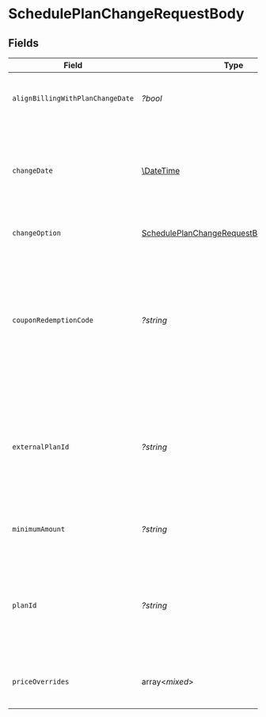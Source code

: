 # SchedulePlanChangeRequestBody


## Fields

| Field                                                                                                                                                                                                        | Type                                                                                                                                                                                                         | Required                                                                                                                                                                                                     | Description                                                                                                                                                                                                  | Example                                                                                                                                                                                                      |
| ------------------------------------------------------------------------------------------------------------------------------------------------------------------------------------------------------------ | ------------------------------------------------------------------------------------------------------------------------------------------------------------------------------------------------------------ | ------------------------------------------------------------------------------------------------------------------------------------------------------------------------------------------------------------ | ------------------------------------------------------------------------------------------------------------------------------------------------------------------------------------------------------------ | ------------------------------------------------------------------------------------------------------------------------------------------------------------------------------------------------------------ |
| `alignBillingWithPlanChangeDate`                                                                                                                                                                             | *?bool*                                                                                                                                                                                                      | :heavy_minus_sign:                                                                                                                                                                                           | Reset billing periods to be aligned with the plan change’s effective date.                                                                                                                                   |                                                                                                                                                                                                              |
| `changeDate`                                                                                                                                                                                                 | [\DateTime](https://www.php.net/manual/en/class.datetime.php)                                                                                                                                                | :heavy_minus_sign:                                                                                                                                                                                           | The date that the plan change should take effect. This parameter can only be passed if the `change_option` is `requested_date`.                                                                              | 2017-07-21T17:32:28Z                                                                                                                                                                                         |
| `changeOption`                                                                                                                                                                                               | [SchedulePlanChangeRequestBodyChangeOption](../../models/operations/SchedulePlanChangeRequestBodyChangeOption.md)                                                                                            | :heavy_check_mark:                                                                                                                                                                                           | Determines the timing of the plan change                                                                                                                                                                     |                                                                                                                                                                                                              |
| `couponRedemptionCode`                                                                                                                                                                                       | *?string*                                                                                                                                                                                                    | :heavy_minus_sign:                                                                                                                                                                                           | Redemption code to be used for this subscription. If the coupon cannot be found by its redemption code, or cannot be redeemed, an error response will be returned and the plan change will not be scheduled. |                                                                                                                                                                                                              |
| `externalPlanId`                                                                                                                                                                                             | *?string*                                                                                                                                                                                                    | :heavy_minus_sign:                                                                                                                                                                                           | The external_plan_id of the plan that the given subscription should be switched to. Note that either this property or `plan_id` must be specified.                                                           | ZMwNQefe7J3ecf7W                                                                                                                                                                                             |
| `minimumAmount`                                                                                                                                                                                              | *?string*                                                                                                                                                                                                    | :heavy_minus_sign:                                                                                                                                                                                           | The subscription's override minimum amount for the plan.                                                                                                                                                     | 1.23                                                                                                                                                                                                         |
| `planId`                                                                                                                                                                                                     | *?string*                                                                                                                                                                                                    | :heavy_minus_sign:                                                                                                                                                                                           | The plan that the given subscription should be switched to. Note that either this property or `external_plan_id` must be specified.                                                                          | ZMwNQefe7J3ecf7W                                                                                                                                                                                             |
| `priceOverrides`                                                                                                                                                                                             | array<*mixed*>                                                                                                                                                                                               | :heavy_minus_sign:                                                                                                                                                                                           | Optionally provide a list of overrides for prices on the plan                                                                                                                                                |                                                                                                                                                                                                              |